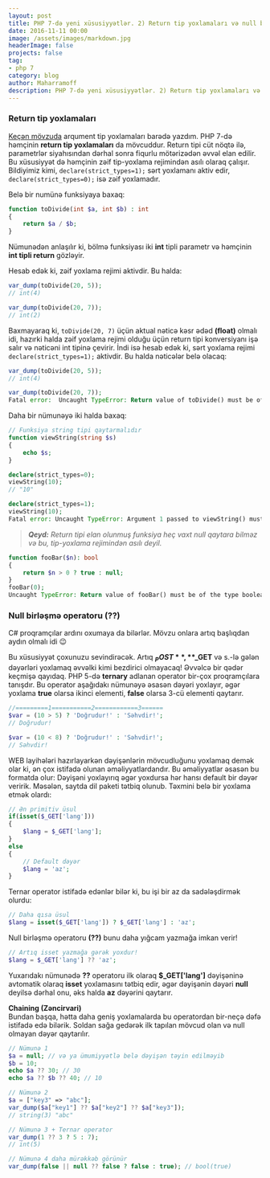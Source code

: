 ```yaml
---
layout: post
title: PHP 7-də yeni xüsusiyyətlər. 2) Return tip yoxlamaları və null birləşmə operatoru (??)
date: 2016-11-11 00:00
image: /assets/images/markdown.jpg
headerImage: false
projects: false
tag:
- php 7
category: blog
author: Maharramoff
description: PHP 7-də yeni xüsusiyyətlər. 2) Return tip yoxlamaları və null birləşmə operatoru (??)
---
```


### Return tip yoxlamaları

[Keçən mövzuda](/blog/2016/11/07/php-7-de-tip-yoxlamalari/) arqument tip yoxlamaları barədə yazdım. PHP 7-də həmçinin **return tip yoxlamaları** da mövcuddur. Return tipi cüt nöqtə ilə, parametrlər siyahısından dərhal sonra
fiqurlu mötərizədən əvvəl elan edilir. Bu xüsusiyyət də həmçinin zəif tip-yoxlama rejimindən asılı olaraq çalışır. Bildiyimiz kimi, `declare(strict_types=1);` sərt yoxlamanı aktiv edir, `declare(strict_types=0);` isə zəif yoxlamadır.

Belə bir numünə funksiyaya baxaq:
```php
function toDivide(int $a, int $b) : int
{
    return $a / $b;
}
```

Nümunədən anlaşılır ki, bölmə funksiyası iki **int** tipli parametr və həmçinin **int tipli return** gözləyir.

Hesab edək ki, zəif yoxlama rejimi aktivdir. Bu halda:
```php
var_dump(toDivide(20, 5)); 
// int(4)

var_dump(toDivide(20, 7)); 
// int(2)
```
Baxmayaraq ki, `toDivide(20, 7)` üçün aktual nəticə kəsr ədəd **(float)** olmalı idi, hazırki halda zəif yoxlama rejimi olduğu üçün return tipi konversiyanı işə salır və nəticəni int tipinə çevirir. İndi isə hesab edək ki, sərt yoxlama rejimi `declare(strict_types=1);` aktivdir. Bu halda nəticələr belə olacaq:
```php
var_dump(toDivide(20, 5)); 
// int(4)

var_dump(toDivide(20, 7)); 
Fatal error:  Uncaught TypeError: Return value of toDivide() must be of the type integer, float returned in ...
```
Daha bir nümunəyə iki halda baxaq:
```php
// Funksiya string tipi qaytarmalıdır
function viewString(string $s)
{ 
    echo $s;
}

declare(strict_types=0);
viewString(10); 
// "10"

declare(strict_types=1);
viewString(10); 
Fatal error: Uncaught TypeError: Argument 1 passed to viewString() must be of the type string, integer given, called in...
```

> ***Qeyd:** Return tipi elan olunmuş funksiya heç vaxt null qaytara bilməz və bu, tip\-yoxlama rejimindən asılı deyil.*

```php
function fooBar($n): bool 
{ 
    return $n > 0 ? true : null;
}
fooBar(0);
Uncaught TypeError: Return value of fooBar() must be of the type boolean, null returned in
```
### Null birləşmə operatoru (??)

C# proqramçılar ardını oxumaya da bilərlər. Mövzu onlara artıq başlıqdan aydın olmalı idi 😉

Bu xüsusiyyət çoxunuzu sevindirəcək. Artıq **$_POST**, **$_GET** və s.-lə gələn dəyərləri yoxlamaq əvvəlki kimi bezdirici olmayacaq! Əvvəlcə bir qədər keçmişə qayıdaq. PHP 5-də **ternary** adlanan operator bir-çox proqramçılara tanışdır. Bu operator aşağıdakı nümunəyə əsasən dəyəri yoxlayır, əgər yoxlama **true** olarsa ikinci elementi, **false** olarsa 3-cü elementi qaytarır.
```php
//=========1===========2============3======
$var = (10 > 5) ? 'Doğrudur!' : 'Səhvdir!'; 
// Doğrudur!

$var = (10 < 8) ? 'Doğrudur!' : 'Səhvdir!'; 
// Səhvdir!
```
WEB layihələri hazırlayarkən dəyişənlərin mövcudluğunu yoxlamaq demək olar ki, ən çox istifadə olunan əməliyyatlardandır. Bu əməliyyatlar əsasən bu formatda olur: Dəyişəni yoxlayırıq əgər yoxdursa hər hansı default bir dəyər veririk.
Məsələn, saytda dil paketi tətbiq olunub. Təxmini belə bir yoxlama etmək olardı:
```php
// Ən primitiv üsul
if(isset($_GET['lang']))
{ 
    $lang = $_GET['lang'];
}
else
{ 
    // Default dəyər
    $lang = 'az'; 
}
```
Ternar operator istifadə edənlər bilər ki, bu işi bir az da sadələşdirmək olurdu:
```php
// Daha qısa üsul
$lang = isset($_GET['lang']) ? $_GET['lang'] : 'az';
```
Null birləşmə operatoru **(??)** bunu daha yığcam yazmağa imkan verir!
```php
// Artıq isset yazmağa gərək yoxdur!
$lang = $_GET['lang'] ?? 'az'; 
```
Yuxarıdakı nümunədə **??** operatoru ilk olaraq **$_GET['lang']** dəyişəninə avtomatik olaraq **isset** yoxlamasını tətbiq edir, əgər dəyişənin dəyəri **null** deyilsə dərhal onu, əks halda **az** dəyərini qaytarır.

**Chaining (Zəncirvari)**    
Bundan başqa, hətta daha geniş yoxlamalarda bu operatordan bir-neçə dəfə istifadə edə bilərik. Soldan sağa gedərək ilk tapılan mövcud olan və null olmayan dəyər qaytarılır.

```php
// Nümunə 1
$a = null; // və ya ümumiyyətlə belə dəyişən təyin edilməyib
$b = 10;
echo $a ?? 30; // 30
echo $a ?? $b ?? 40; // 10

// Nümunə 2
$a = ["key3" => "abc"];
var_dump($a["key1"] ?? $a["key2"] ?? $a["key3"]); 
// string(3) "abc"

// Nümunə 3 + Ternar operator
var_dump(1 ?? 3 ? 5 : 7); 
// int(5)

// Nümunə 4 daha mürəkkəb görünür
var_dump(false || null ?? false ? false : true); // bool(true)
```
